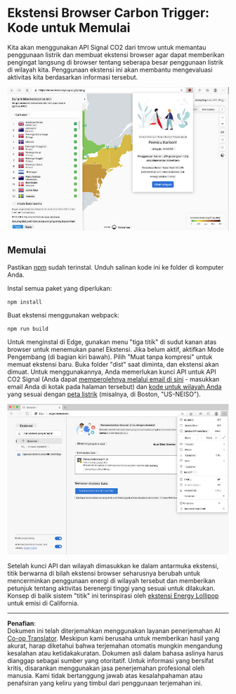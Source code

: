 <!--
CO_OP_TRANSLATOR_METADATA:
{
  "original_hash": "9a6b22a2eff0f499b66236be973b24ad",
  "translation_date": "2025-08-27T22:25:01+00:00",
  "source_file": "5-browser-extension/solution/translation/README.it.md",
  "language_code": "id"
}
-->
# Ekstensi Browser Carbon Trigger: Kode untuk Memulai

Kita akan menggunakan API Signal CO2 dari tmrow untuk memantau penggunaan listrik dan membuat ekstensi browser agar dapat memberikan pengingat langsung di browser tentang seberapa besar penggunaan listrik di wilayah kita. Penggunaan ekstensi ini akan membantu mengevaluasi aktivitas kita berdasarkan informasi tersebut.

![tangkapan layar ekstensi](../../../../../translated_images/extension-screenshot.0e7f5bfa110e92e3875e1bc9405edd45a3d2e02963e48900adb91926a62a5807.id.png)

## Memulai

Pastikan [npm](https://npmjs.com) sudah terinstal. Unduh salinan kode ini ke folder di komputer Anda.

Instal semua paket yang diperlukan:

```
npm install
```

Buat ekstensi menggunakan webpack:

```
npm run build
```

Untuk menginstal di Edge, gunakan menu "tiga titik" di sudut kanan atas browser untuk menemukan panel Ekstensi. Jika belum aktif, aktifkan Mode Pengembang (di bagian kiri bawah). Pilih "Muat tanpa kompresi" untuk memuat ekstensi baru. Buka folder "dist" saat diminta, dan ekstensi akan dimuat. Untuk menggunakannya, Anda memerlukan kunci API untuk API CO2 Signal (Anda dapat [memperolehnya melalui email di sini](https://www.co2signal.com/) - masukkan email Anda di kotak pada halaman tersebut) dan [kode untuk wilayah Anda](http://api.electricitymap.org/v3/zones) yang sesuai dengan [peta listrik](https://www.electricitymap.org/map) (misalnya, di Boston, "US-NEISO").

![instalasi](../../../../../translated_images/install-on-edge.78634f02842c48283726c531998679a6f03a45556b2ee99d8ff231fe41446324.id.png)

Setelah kunci API dan wilayah dimasukkan ke dalam antarmuka ekstensi, titik berwarna di bilah ekstensi browser seharusnya berubah untuk mencerminkan penggunaan energi di wilayah tersebut dan memberikan petunjuk tentang aktivitas berenergi tinggi yang sesuai untuk dilakukan. Konsep di balik sistem "titik" ini terinspirasi oleh [ekstensi Energy Lollipop](https://energylollipop.com/) untuk emisi di California.

---

**Penafian**:  
Dokumen ini telah diterjemahkan menggunakan layanan penerjemahan AI [Co-op Translator](https://github.com/Azure/co-op-translator). Meskipun kami berusaha untuk memberikan hasil yang akurat, harap diketahui bahwa terjemahan otomatis mungkin mengandung kesalahan atau ketidakakuratan. Dokumen asli dalam bahasa aslinya harus dianggap sebagai sumber yang otoritatif. Untuk informasi yang bersifat kritis, disarankan menggunakan jasa penerjemahan profesional oleh manusia. Kami tidak bertanggung jawab atas kesalahpahaman atau penafsiran yang keliru yang timbul dari penggunaan terjemahan ini.
